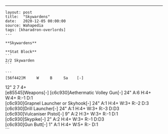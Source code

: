 ---
    layout: post
    title:  "Skywardens"
    date:   2020-12-05 00:00:00
    source: Wahapedia
    tags: [kharadron-overlords]
    ---
    
    **Skywardens**
    
    **Stat Block**
    ```
    2/2 Skywarden
    ```
    
    ```
    [56f442]M     W     B     Sa    [-]
12"   2     7     4+    
[e85545]Weapons[-]
[c6c930]Aethermatic Volley Gun[-]
24"    A:6    H:4+   W:4+   R:-1   D:1   
[c6c930]Grapnel Launcher or Skyhook[-]
24"    A:1    H:4+   W:3+   R:-2   D:3   
[c6c930]Drill Launcher[-]
24"    A:1    H:4+   W:3+   R:-3   D:D3  
[c6c930]Vulcaniser Pistol[-]
9"     A:2    H:3+   W:3+   R:-1   D:1   
[c6c930]Skypike[-]
2"     A:2    H:4+   W:3+   R:-1   D:D3  
[c6c930]Gun Butt[-]
1"     A:1    H:4+   W:5+   R:-    D:1   
    ```
    
    
    